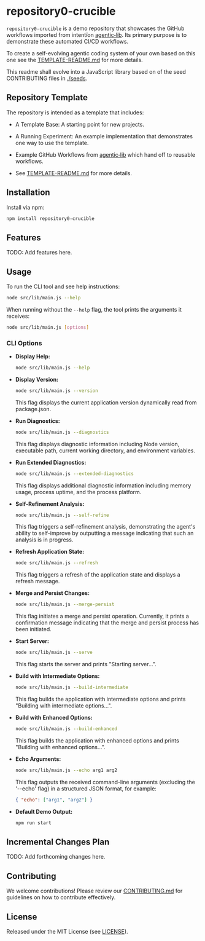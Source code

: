 # repository0-crucible

`repository0-crucible` is a demo repository that showcases the GitHub workflows imported from intentïon [agentic‑lib](https://github.com/xn-intenton-z2a/agentic-lib). Its primary purpose is to demonstrate these automated CI/CD workflows.

To create a self-evolving agentic coding system of your own based on this one see the [TEMPLATE-README.md](./TEMPLATE-README.md) for more details.

This readme shall evolve into a JavaScript library based on of the seed CONTRIBUTING files in [./seeds](./seeds).

## Repository Template

The repository is intended as a template that includes:
* A Template Base: A starting point for new projects.
* A Running Experiment: An example implementation that demonstrates one way to use the template.
* Example GitHub Workflows from [agentic‑lib](https://github.com/xn-intenton-z2a/agentic-lib) which hand off to reusable workflows.

* See [TEMPLATE-README.md](./TEMPLATE-README.md) for more details.

## Installation

Install via npm:

```bash
npm install repository0-crucible
```

## Features

TODO: Add features here.

## Usage

To run the CLI tool and see help instructions:

```bash
node src/lib/main.js --help
```

When running without the `--help` flag, the tool prints the arguments it receives:

```bash
node src/lib/main.js [options]
```

### CLI Options

- **Display Help:**
  ```bash
  node src/lib/main.js --help
  ```

- **Display Version:**
  ```bash
  node src/lib/main.js --version
  ```
  This flag displays the current application version dynamically read from package.json.

- **Run Diagnostics:**
  ```bash
  node src/lib/main.js --diagnostics
  ```
  This flag displays diagnostic information including Node version, executable path, current working directory, and environment variables.

- **Run Extended Diagnostics:**
  ```bash
  node src/lib/main.js --extended-diagnostics
  ```
  This flag displays additional diagnostic information including memory usage, process uptime, and the process platform.

- **Self-Refinement Analysis:**
  ```bash
  node src/lib/main.js --self-refine
  ```
  This flag triggers a self-refinement analysis, demonstrating the agent's ability to self-improve by outputting a message indicating that such an analysis is in progress.

- **Refresh Application State:**
  ```bash
  node src/lib/main.js --refresh
  ```
  This flag triggers a refresh of the application state and displays a refresh message.

- **Merge and Persist Changes:**
  ```bash
  node src/lib/main.js --merge-persist
  ```
  This flag initiates a merge and persist operation. Currently, it prints a confirmation message indicating that the merge and persist process has been initiated.

- **Start Server:**
  ```bash
  node src/lib/main.js --serve
  ```
  This flag starts the server and prints "Starting server...".

- **Build with Intermediate Options:**
  ```bash
  node src/lib/main.js --build-intermediate
  ```
  This flag builds the application with intermediate options and prints "Building with intermediate options...".

- **Build with Enhanced Options:**
  ```bash
  node src/lib/main.js --build-enhanced
  ```
  This flag builds the application with enhanced options and prints "Building with enhanced options...".

- **Echo Arguments:**
  ```bash
  node src/lib/main.js --echo arg1 arg2
  ```
  This flag outputs the received command-line arguments (excluding the '--echo' flag) in a structured JSON format, for example:
  
  ```json
  { "echo": ["arg1", "arg2"] }
  ```

- **Default Demo Output:**
  ```bash
  npm run start
  ```

## Incremental Changes Plan

TODO: Add forthcoming changes here.

## Contributing

We welcome contributions! Please review our [CONTRIBUTING.md](./CONTRIBUTING.md) for guidelines on how to contribute effectively.

## License

Released under the MIT License (see [LICENSE](./LICENSE)).
